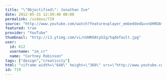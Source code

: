 ```yaml
---
title: "\"Objectified\": Jonathan Ive"
date: 2012-05-31 12:59:40 00:00
permalink: /videos/719
source: "http://www.youtube.com/watch?feature=player_embedded&v=nUHROAtyGIg#!"
featured: true
provider: "YouTube"
thumbnail: "http://i3.ytimg.com/vi/nUHROAtyGIg/hqdefault.jpg"
user:
  id: 612
  username: "im_cr"
  name: "Cortney Robinson"
tags: ["design","creativity"]
html: "<iframe width=\"640\" height=\"360\" src=\"http://www.youtube.com/embed/nUHROAtyGIg?wmode=transparent&fs=1&feature=oembed\" frameborder=\"0\" allowfullscreen></iframe>"
id: 719
---
```


